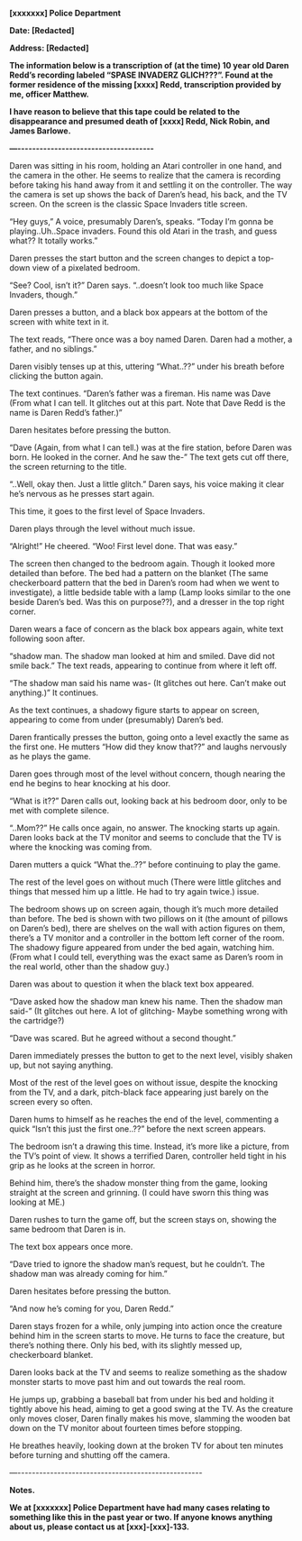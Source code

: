 **\[xxxxxxx\] Police Department**

**Date: \[Redacted\]**

**Address: \[Redacted\]**

**The information below is a transcription of (at the time) 10 year old Daren Redd’s recording labeled “SPASE INVADERZ GLICH???”. Found at the former residence of the missing \[xxxx\] Redd, transcription provided by me, officer Matthew.**

**I have reason to believe that this tape could be related to the disappearance and presumed death of \[xxxx\] Redd, Nick Robin, and James Barlowe.** 

**—-------------------------------------**

Daren was sitting in his room, holding an Atari controller in one hand, and the camera in the other. He seems to realize that the camera is recording before taking his hand away from it and settling it on the controller. The way the camera is set up shows the back of Daren’s head, his back, and the TV screen. On the screen is the classic Space Invaders title screen.

“Hey guys,” A voice, presumably Daren’s, speaks. “Today I’m gonna be playing..Uh..Space invaders. Found this old Atari in the trash, and guess what?? It totally works.”

Daren presses the start button and the screen changes to depict a top-down view of a pixelated bedroom.

“See? Cool, isn’t it?” Daren says. “..doesn’t look too much like Space Invaders, though.”

Daren presses a button, and a black box appears at the bottom of the screen with white text in it. 

The text reads, “There once was a boy named Daren. Daren had a mother, a father, and no siblings.”

Daren visibly tenses up at this, uttering “What..??” under his breath before clicking the button again.

The text continues. “Daren’s father was a fireman. His name was Dave (From what I can tell. It glitches out at this part. Note that Dave Redd is the name is Daren Redd’s father.)”

Daren hesitates before pressing the button.

“Dave (Again, from what I can tell.) was at the fire station, before Daren was born. He looked in the corner. And he saw the-” The text gets cut off there, the screen returning to the title.

“..Well, okay then. Just a little glitch.” Daren says, his voice making it clear he’s nervous as he presses start again.

This time, it goes to the first level of Space Invaders. 

Daren plays through the level without much issue.

“Alright!” He cheered. “Woo! First level done. That was easy.” 

The screen then changed to the bedroom again. Though it looked more detailed than before. The bed had a pattern on the blanket (The same checkerboard pattern that the bed in Daren’s room had when we went to investigate), a little bedside table with a lamp (Lamp looks similar to the one beside Daren’s bed. Was this on purpose??), and a dresser in the top right corner.

Daren wears a face of concern as the black box appears again, white text following soon after.

“shadow man. The shadow man looked at him and smiled. Dave did not smile back.” The text reads, appearing to continue from where it left off.

“The shadow man said his name was- (It glitches out here. Can’t make out anything.)” It continues.

As the text continues, a shadowy figure starts to appear on screen, appearing to come from under (presumably) Daren’s bed.

Daren frantically presses the button, going onto a level exactly the same as the first one. He mutters “How did they know that??” and laughs nervously as he plays the game.

Daren goes through most of the level without concern, though nearing the end he begins to hear knocking at his door.

“What is it??” Daren calls out, looking back at his bedroom door, only to be met with complete silence.

“..Mom??” He calls once again, no answer. The knocking starts up again. Daren looks back at the TV monitor and seems to conclude that the TV is where the knocking was coming from.

Daren mutters a quick “What the..??” before continuing to play the game.

The rest of the level goes on without much (There were little glitches and things that messed him up a little. He had to try again twice.) issue. 

The bedroom shows up on screen again, though it’s much more detailed than before. The bed is shown with two pillows on it (the amount of pillows on Daren’s bed), there are shelves on the wall with action figures on them, there’s a TV monitor and a controller in the bottom left corner of the room. The shadowy figure appeared from under the bed again, watching him. (From what I could tell, everything was the exact same as Daren’s room in the real world, other than the shadow guy.)

Daren was about to question it when the black text box appeared.

“Dave asked how the shadow man knew his name. Then the shadow man said-” (It glitches out here. A lot of glitching- Maybe something wrong with the cartridge?)

“Dave was scared. But he agreed without a second thought.”

Daren immediately presses the button to get to the next level, visibly shaken up, but not saying anything.

Most of the rest of the level goes on without issue, despite the knocking from the TV, and a dark, pitch-black face appearing just barely on the screen every so often.

Daren hums to himself as he reaches the end of the level, commenting a quick “Isn’t this just the first one..??” before the next screen appears.

The bedroom isn’t a drawing this time. Instead, it’s more like a picture, from the TV’s point of view. It shows a terrified Daren, controller held tight in his grip as he looks at the screen in horror.

Behind him, there’s the shadow monster thing from the game, looking straight at the screen and grinning. (I could have sworn this thing was looking at ME.)

Daren rushes to turn the game off, but the screen stays on, showing the same bedroom that Daren is in.

The text box appears once more.

“Dave tried to ignore the shadow man’s request, but he couldn’t. The shadow man was already coming for him.”

Daren hesitates before pressing the button.

“And now he’s coming for you, Daren Redd.”

Daren stays frozen for a while, only jumping into action once the creature behind him in the screen starts to move. He turns to face the creature, but there’s nothing there. Only his bed, with its slightly messed up, checkerboard blanket.

Daren looks back at the TV and seems to realize something as the shadow monster starts to move past him and out towards the real room.

He jumps up, grabbing a baseball bat from under his bed and holding it tightly above his head, aiming to get a good swing at the TV. As the creature only moves closer, Daren finally makes his move, slamming the wooden bat down on the TV monitor about fourteen times before stopping.

He breathes heavily, looking down at the broken TV for about ten minutes before turning and shutting off the camera.

—---------------------------------------------------

**Notes.**

**We at \[xxxxxxx\] Police Department have had many cases relating to something like this in the past year or two. If anyone knows anything about us, please contact us at \[xxx\]-\[xxx\]-133.**
